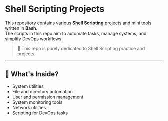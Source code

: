 # Shell Scripting Projects

This repository contains various **Shell Scripting** projects and mini tools written in **Bash**.  
The scripts in this repo aim to automate tasks, manage systems, and simplify DevOps workflows.

> 📌 This repo is purely dedicated to Shell Scripting practice and projects.

---

## 🧰 What's Inside?

- System utilities
- File and directory automation
- User and permission management
- System monitoring tools
- Network utilities
- Scripting for DevOps tasks
